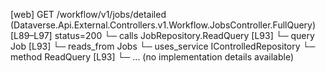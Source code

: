 [web] GET /workflow/v1/jobs/detailed  (Dataverse.Api.External.Controllers.v1.Workflow.JobsController.FullQuery)  [L89–L97] status=200
  └─ calls JobRepository.ReadQuery [L93]
  └─ query Job [L93]
    └─ reads_from Jobs
  └─ uses_service IControlledRepository<Job>
    └─ method ReadQuery [L93]
      └─ ... (no implementation details available)


